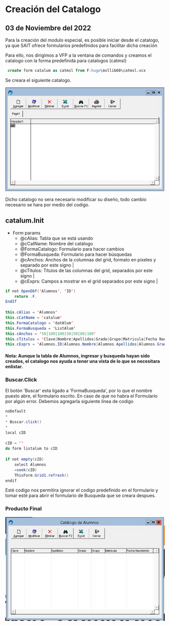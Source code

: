 # Creación del Catalogo

## 03 de Noviembre del 2022

Para la creación del modulo especial, es posible iniciar desde el catalogo, ya que SAIT ofrece formularios predefinidos para facilitar dicha creación

Para ello, nos dirigimos a VFP a la ventana de comandos y creamos el catalogo con la forma predefinida para catalogos (catmsl)

```sql
 create form catalum as catmsl from F:hugo\msllib60\catmsl.vcx 
 ```

Se creara el siguiente catalogo.

![Imagen de Catalogo de Alumnos](https://github.com/sait/hugo/blob/main/alumnos/Documentacion/img/catalum.png)

Dicho catalogo no sera necesario modificar su diseño, todo cambio necesario se hara por medio del codigo.

## catalum.Init
* Form params
    * @cAlias: Tabla que se está usando
    * @cCatName: Nombre del catálogo
    * @FormaCatalogo: Formulario para hacer cambios
    * @FormaBusqueda: Formulario para hacer búsquedas
    * @cAnchos: Anchos de la columnas del grid, formato en pixeles y separado por este signo |
    * @cTitulos: Títulos de las columnas del grid, separados por este signo |
    * @cExprs: Campos a mostrar en el grid separados por este signo |
``` java
if not OpenDbf('Alumnos', 'ID')
    return .F.
EndIf

this.cAlias = 'Alumnos'
this.cCatName = 'catalum'
this.FormaCatalogo = 'datAlum'
this.FormaBusqueda = 'ListAlum'
this.cAnchos = '50|100|100|50|50|80|100'
this.cTitulos = 'Clave|Nombre|Apellidos|Grado|Grupo|Matricula|Fecha Nacimiento'
this.cExprs = 'Alumnos.ID|Alumnos.Nombre|Alumnos.Apellidos|Alumnos.Grado|Alumnos.Grupo|Alumnos.Matricula|Alumnos.FechaNac'
```
#### Nota: Aunque la tabla de Alumnos, ingresar y busqueda hayan sido creados, el catalogo nos ayuda a tener una vista de lo que se necesitara enlistar.

### Buscar.Click
El botón 'Buscar' esta ligado a 'FormaBusqueda', por lo que el nombre puesto abre, el formulario escrito. En caso de que no habra el Formulario por algún error. Debemos agregarla siguiente línea de codigo

```java
noDefault
*
* Buscar.click()
*
local cID

cID = ''
do form listalum to cID

if not empty(cID)
    select Alumnos
    =seek(cID)
    ThisForm.Grid1.refresh()
endif
```
Esté codigo nos permitira ignorar el codigo predefinido en el formulario y tomar esté para abrir el formulario de Busqueda que se creara despues.


### Producto Final
![Imagen de Catalogo de Alumnos En Sait](https://github.com/sait/hugo/blob/main/alumnos/Documentacion/img/catalumEnSait.png)
